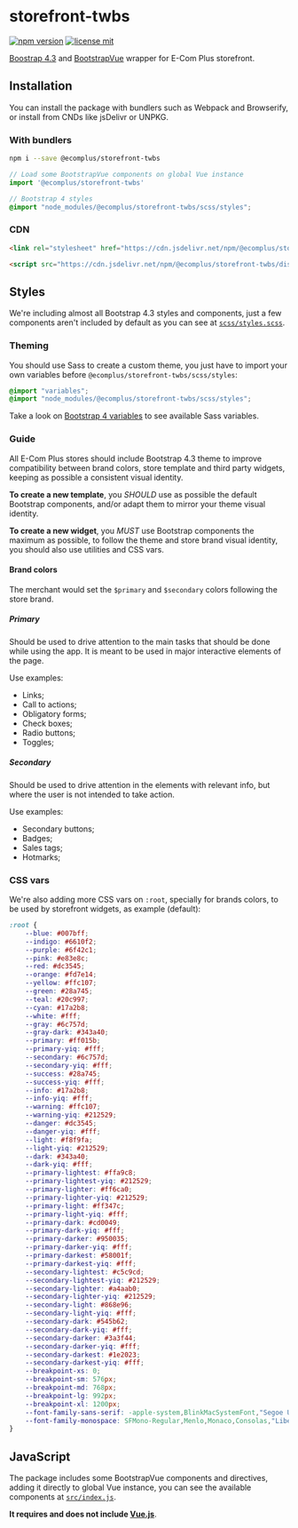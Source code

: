 # storefront-twbs

[![npm version](https://img.shields.io/npm/v/@ecomplus/storefront-twbs.svg)](https://www.npmjs.org/@ecomplus/storefront-twbs)
[![license mit](https://img.shields.io/badge/License-MIT-yellow.svg)](https://opensource.org/licenses/MIT)

[Boostrap 4.3](https://getbootstrap.com/docs/4.3/getting-started/introduction/)
and [BootstrapVue](https://bootstrap-vue.js.org/docs/components/)
wrapper for E-Com Plus storefront.

## Installation

You can install the package with bundlers such as Webpack and Browserify,
or install from CNDs like jsDelivr or UNPKG.

### With bundlers

```bash
npm i --save @ecomplus/storefront-twbs
```

```js
// Load some BootstrapVue components on global Vue instance
import '@ecomplus/storefront-twbs'
```

```scss
// Bootstrap 4 styles
@import "node_modules/@ecomplus/storefront-twbs/scss/styles";
```

### CDN

```html
<link rel="stylesheet" href="https://cdn.jsdelivr.net/npm/@ecomplus/storefront-twbs/dist/storefront-twbs.min.css">
```

```html
<script src="https://cdn.jsdelivr.net/npm/@ecomplus/storefront-twbs/dist/storefront-twbs.min.js"></script>
```

## Styles

We're including almost all Bootstrap 4.3 styles and components,
just a few components aren't included by default as you can see at
[`scss/styles.scss`](https://github.com/ecomclub/storefront-twbs/blob/master/scss/styles.scss).

### Theming

You should use Sass to create a custom theme,
you just have to import your own variables before
`@ecomplus/storefront-twbs/scss/styles`:

```scss
@import "variables";
@import "node_modules/@ecomplus/storefront-twbs/scss/styles";
```

Take a look on
[Bootstrap 4 variables](https://github.com/twbs/bootstrap/blob/master/scss/_variables.scss)
to see available Sass variables.

### Guide

All E-Com Plus stores should include
Bootstrap 4.3 theme to improve compatibility between brand colors,
store template and third party widgets,
keeping as possible a consistent visual identity.

**To create a new template**, you _SHOULD_ use as possible the
default Bootstrap components, and/or adapt them to mirror your theme visual identity.

**To create a new widget**, you _MUST_ use Bootstrap components the maximum as possible,
to follow the theme and store brand visual identity,
you should also use utilities and CSS vars.

#### Brand colors

The merchant would set the `$primary` and `$secondary` colors following the store brand.

##### Primary

Should be used to drive attention to the main tasks
that should be done while using the app.
It is meant to be used in major interactive elements of the page.

Use examples:

- Links;
- Call to actions;
- Obligatory forms;
- Check boxes;
- Radio buttons;
- Toggles;

##### Secondary

Should be used to drive attention in the elements with relevant info,
but where the user is not intended to take action.

Use examples:

- Secondary buttons;
- Badges;
- Sales tags;
- Hotmarks;


### CSS vars

We're also adding more CSS vars on `:root`, specially for brands colors,
to be used by storefront widgets, as example (default):

```css
:root {
    --blue: #007bff;
    --indigo: #6610f2;
    --purple: #6f42c1;
    --pink: #e83e8c;
    --red: #dc3545;
    --orange: #fd7e14;
    --yellow: #ffc107;
    --green: #28a745;
    --teal: #20c997;
    --cyan: #17a2b8;
    --white: #fff;
    --gray: #6c757d;
    --gray-dark: #343a40;
    --primary: #ff015b;
    --primary-yiq: #fff;
    --secondary: #6c757d;
    --secondary-yiq: #fff;
    --success: #28a745;
    --success-yiq: #fff;
    --info: #17a2b8;
    --info-yiq: #fff;
    --warning: #ffc107;
    --warning-yiq: #212529;
    --danger: #dc3545;
    --danger-yiq: #fff;
    --light: #f8f9fa;
    --light-yiq: #212529;
    --dark: #343a40;
    --dark-yiq: #fff;
    --primary-lightest: #ffa9c8;
    --primary-lightest-yiq: #212529;
    --primary-lighter: #ff6ca0;
    --primary-lighter-yiq: #212529;
    --primary-light: #ff347c;
    --primary-light-yiq: #fff;
    --primary-dark: #cd0049;
    --primary-dark-yiq: #fff;
    --primary-darker: #950035;
    --primary-darker-yiq: #fff;
    --primary-darkest: #58001f;
    --primary-darkest-yiq: #fff;
    --secondary-lightest: #c5c9cd;
    --secondary-lightest-yiq: #212529;
    --secondary-lighter: #a4aab0;
    --secondary-lighter-yiq: #212529;
    --secondary-light: #868e96;
    --secondary-light-yiq: #fff;
    --secondary-dark: #545b62;
    --secondary-dark-yiq: #fff;
    --secondary-darker: #3a3f44;
    --secondary-darker-yiq: #fff;
    --secondary-darkest: #1e2023;
    --secondary-darkest-yiq: #fff;
    --breakpoint-xs: 0;
    --breakpoint-sm: 576px;
    --breakpoint-md: 768px;
    --breakpoint-lg: 992px;
    --breakpoint-xl: 1200px;
    --font-family-sans-serif: -apple-system,BlinkMacSystemFont,"Segoe UI",Roboto,"Helvetica Neue",Arial,"Noto Sans",sans-serif,"Apple Color Emoji","Segoe UI Emoji","Segoe UI Symbol","Noto Color Emoji";
    --font-family-monospace: SFMono-Regular,Menlo,Monaco,Consolas,"Liberation Mono","Courier New",monospace;
}
```

## JavaScript

The package includes some BootstrapVue components and directives,
adding it directly to global Vue instance,
you can see the available components at
[`src/index.js`](https://github.com/ecomclub/storefront-twbs/blob/master/src/index.js).

**It requires and does not include [Vue.js](https://vuejs.org/)**.
